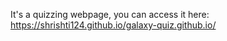 It's a quizzing webpage, you can access it here:
https://shrishti124.github.io/galaxy-quiz.github.io/
